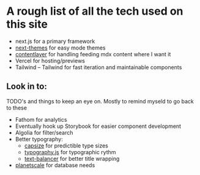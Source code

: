 # A rough list of all the tech used on this site

- next.js for a primary framework
- [next-themes](https://github.com/pacocoursey/next-themes) for easy mode themes
- [contentlayer](https://github.com/contentlayerdev/contentlayer) for handling feeding mdx content where I want it
- Vercel for hosting/previews
- Tailwind – Tailwind for fast iteration and maintainable components

## Look in to:

TODO's and things to keep an eye on. Mostly to remind myseld to go back to these

- Fathom for analytics
- Eventually hook up Storybook for easier component development
- Algolia for filter/search
- Better typography:
  - [capsize](https://seek-oss.github.io/capsize/) for predictible type sizes
  - [typography.js](https://github.com/KyleAMathews/typography.js) for typographic rythm
  - [text-balancer](https://github.com/nytimes/text-balancer) for better title wrapping
- [planetscale](https://planetscale.com/) for database needs